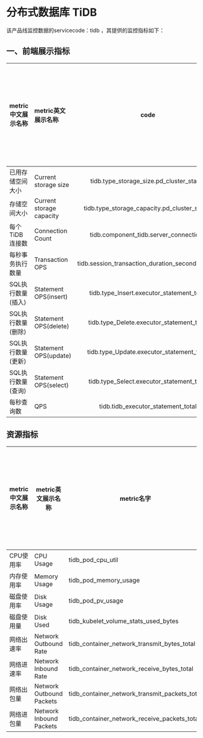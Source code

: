# 分布式数据库 TiDB

该产品线监控数据的servicecode：tidb ，其提供的监控指标如下：

## 一、前端展示指标
|metric中文展示名称|metric英文展示名称|code|type|downsample-aggregator|grouping-aggregator|变化率展示|tags(必须/不必须)|间隔|上报单位|monitor展示单位|单位转换公式(convertFrom/convertTo)|是否前端展示|是否可用于创建告警规则|创建报警规则的特殊需求|
|-|:--|:-:|:-:|:-:|:-:|:-|:-:|:-:|:-:|:-:|:-:|:-:|:-:|:-:|
|已用存储空间大小|Current storage size|tidb.type_storage_size.pd_cluster_status|时刻|avg|none|N|type(storage_size):Y|60s|GB|GB|1|Y|Y|无|
|存储空间大小|Current storage capacity|tidb.type_storage_capacity.pd_cluster_status|时刻|avg|none|N|type(storage_capacity):Y|60s|GB|GB|1|Y|N|无|
|每个TiDB连接数|Connection Count|tidb.component_tidb.server_connections|时刻|avg|avg|N|component(tidb):Y;podname:Y(groupBy=true)|60s|个|个|1|Y|N|无|
|每秒事务执行数量|Transaction OPS|tidb.session_transaction_duration_seconds_count|时刻|avg|avg|Y||60s|个|个|1|Y|N|无|
|SQL执行数量(插入)|Statement OPS(insert)|tidb.type_Insert.executor_statement_total|时刻|avg|avg|Y|type(Insert):Y|60s|个|个|1|Y|N|无|
|SQL执行数量(删除)|Statement OPS(delete)|tidb.type_Delete.executor_statement_total|时刻|avg|avg|Y|type(Delete):Y|60s|个|个|1|Y|N|无|
|SQL执行数量(更新)|Statement OPS(update)|tidb.type_Update.executor_statement_total|时刻|avg|avg|Y|type(Update):Y|60s|个|个|1|Y|N|无|
|SQL执行数量(查询)|Statement OPS(select)|tidb.type_Select.executor_statement_total|时刻|avg|avg|Y|type(Select):Y|60s|个|个|1|Y|N|无|
|每秒查询数|QPS|tidb.tidb_executor_statement_total|累计|mimmax|sum|N||60s|个|个|1|Y|Y|无|

## 资源指标

| metric中文展示名称             | metric英文展示名称             | metric名字                                             | 值类型 | 单位转换公式(convertFrom/convertTo) | 是否可用于创建告警规则 | 创建报警规则的特殊需求 | downsample-aggregator | grouping-aggregator | 变化率展示 | tags(必须/不必须)      | 上报时间间隔 | 上报   | monitor展示 | 前端是否展示 | 漏报检查(每小时)预期/阈值 |
| ------------------------------ | ------------------------------ | ------------------------------------------------------ | ------ | ----------------------------------- | ---------------------- | ---------------------- | --------------------- | ------------------- | ---------- | ---------------------- | ------------ | ------ | ----------- | ------------ | ------------------------- |
| CPU使用率                      | CPU Usage                      | tidb_pod_cpu_util                                      | 时刻   |                                     | y                      |                        | avg                   | avg                 | n          | pod                    | 60s          | %      | %           | y            | 60/55                     |
| 内存使用率                     | Memory Usage                   | tidb_pod_memory_usage                                  | 时刻   |                                     | y                      |                        | avg                   | avg                 | n          | pod                    | 60s          | %      | %           | y            | 60/55                     |
| 磁盘使用率                     | Disk Usage                     | tidb_pod_pv_usage                                      | 时刻   |                                     | y                      |                        | avg                   | avg                 | n          | pod                    | 60s          | %      | %           | y            | 60/55                     |
| 磁盘使用量                     | Disk Used                      | tidb_kubelet_volume_stats_used_bytes                   | 时刻   |       1/1024/1024/1024              | y                      |                        | avg                   | avg                 | n          | pod                    | 60s          | Bytes  | GB          | y            | 60/55                     |
| 网络出速率                     | Network Outbound Rate          | tidb_container_network_transmit_bytes_total            | 累计   |        8/1024                       | y                      |                        | avg                   | avg                 | y          | pod                    | 60s          | Bytes  | Kbps        | y            | 60/55                     |
| 网络进速率                     | Network Inbound Rate           | tidb_container_network_receive_bytes_total             | 累计   |        8/1024                       | y                      |                        | avg                   | avg                 | y          | pod                    | 60s          | Bytes  | Kbps        | y            | 60/55                     |
| 网络出包量                     | Network Outbound Packets       | tidb_container_network_transmit_packets_total          | 累计   |                                     | y                      |                        | avg                   | avg                 | y          | pod                    | 60s          | 个     | 个/s        | y            | 60/55                     |
| 网络进包量                     | Network Inbound Packets        | tidb_container_network_receive_packets_total           | 累计   |                                     | y                      |                        | avg                   | avg                 | y          | pod                    | 60s          | 个     | 个/s        | y            | 60/55                     |

